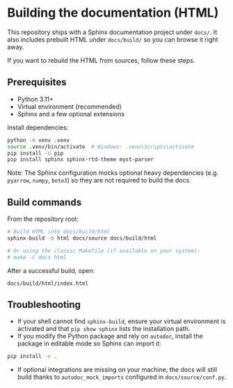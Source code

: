 # Building the documentation (HTML)

This repository ships with a Sphinx documentation project under `docs/`.
It also includes prebuilt HTML under `docs/build/` so you can browse it right away.

If you want to rebuild the HTML from sources, follow these steps.

## Prerequisites

- Python 3.11+
- Virtual environment (recommended)
- Sphinx and a few optional extensions

Install dependencies:

```bash
python -m venv .venv
source .venv/bin/activate  # Windows: .venv\Scripts\activate
pip install -U pip
pip install sphinx sphinx-rtd-theme myst-parser
```

Note: The Sphinx configuration mocks optional heavy dependencies (e.g. `pyarrow`,
`numpy`, `boto3`) so they are not required to build the docs.

## Build commands

From the repository root:

```bash
# Build HTML into docs/build/html
sphinx-build -b html docs/source docs/build/html

# Or using the classic Makefile (if available on your system):
# make -C docs html
```

After a successful build, open:

```
docs/build/html/index.html
```

## Troubleshooting

- If your shell cannot find `sphinx-build`, ensure your virtual environment is
  activated and that `pip show sphinx` lists the installation path.
- If you modify the Python package and rely on `autodoc`, install the package in
  editable mode so Sphinx can import it:

```bash
pip install -e .
```

- If optional integrations are missing on your machine, the docs will still
  build thanks to `autodoc_mock_imports` configured in `docs/source/conf.py`.
